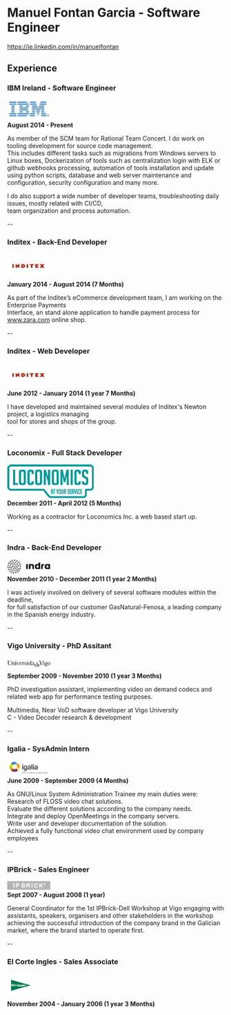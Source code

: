 # Manuel Fontan Garcia - Software Engineer

https://ie.linkedin.com/in/manuelfontan

## Experience

### IBM Ireland - Software Engineer
![alt text][ibm-logo]  
**August 2014 - Present**  

As member of the SCM team for Rational Team Concert. I do work on tooling development for source code management.  
This includes different tasks such as migrations from Windows servers to Linux boxes, Dockerization of tools such as   centralization login with ELK or github webhooks processing, automation of tools installation and update using python   scripts, database and web server maintenance and configuration, security configuration and many more.  

I do also support a wide number of developer teams, troubleshooting daily issues, mostly related with CI/CD,  
team organization and process automation.

--

### Inditex - Back-End Developer
![alt text][itx-logo]  
**January 2014 - August 2014 (7 Months)**  

As part of the Inditex’s eCommerce development team,  I am working on the Enterprise Payments  
Interface, an stand alone application to handle payment process for www.zara.com online shop.

--

### Inditex - Web Developer
![alt text][itx-logo]  
**June 2012 - January 2014 (1 year 7 Months)**  

I have developed and maintained several modules of Inditex's Newton project, a logistics managing  
tool  for stores and shops of the group.

--

### Loconomix - Full Stack Developer
![alt text][lcx-logo]  
**December 2011 - April 2012 (5 Months)**  

Working as a contractor for Loconomics Inc. a web based start up.

--

### Indra - Back-End Developer
![alt text][indra-logo]  
**November 2010 - December 2011 (1 year 2 Months)**  

I was actively involved on delivery of several software modules within the deadline,  
for full satisfaction of our customer GasNatural-Fenosa, a leading company in the Spanish energy industry.

--

### Vigo University - PhD Assitant
![alt text][uvigo-logo]  
**September 2009 - November 2010 (1 year 3 Months)**  

PhD investigation assistant, implementing video on demand codecs and related web app for performance testing purposes.  

Multimedia, Near VoD software developer at Vigo University  
C - Video Decoder research & development  

--

### Igalia - SysAdmin Intern
![alt text][igalia-logo]  
**June 2009 - September 2009 (4 Months)**  

As GNU/Linux System Administration Trainee my main duties were:  
Research of FLOSS video chat solutions.  
Evaluate the different solutions according to the company needs.  
Integrate and deploy OpenMeetings in the company servers.  
Write user and developer documentation of the solution.  
Achieved a fully functional video chat environment used by company employees  

--

### IPBrick - Sales Engineer
![alt text][ipb-logo]  
**Sept 2007 - August 2008 (1 year)**  

General Coordinator for the 1st IPBrick-Dell Workshop at Vigo
engaging with assistants, speakers, organisers and other stakeholders in the workshop achieving the successful introduction of the company brand in the Galician market, where the brand started to operate first.

--

### El Corte Ingles - Sales Associate
![alt text][eci-logo]  
**November 2004 - January 2006 (1 year 3 Months)**  

[ibm-logo]: https://github.com/manfontan/CV/blob/master/img/ibm-logo.png "ibm-logo"
[itx-logo]: https://github.com/manfontan/CV/blob/master/img/itx-logo.png "itx-logo"
[lcx-logo]: https://github.com/manfontan/CV/blob/master/img/lcx-logo.png "lcx-logo"
[igalia-logo]: https://github.com/manfontan/CV/blob/master/img/igalia-logo.png "igalia-logo"
[indra-logo]: https://github.com/manfontan/CV/blob/master/img/indra-logo.png "indra-logo"
[uvigo-logo]: https://github.com/manfontan/CV/blob/master/img/uvigo-logo.png "uvigo-logo"
[ipb-logo]: https://github.com/manfontan/CV/blob/master/img/ipb-logo.png "ipb-logo"
[eci-logo]: https://github.com/manfontan/CV/blob/master/img/eci-logo.png "eci-logo"
